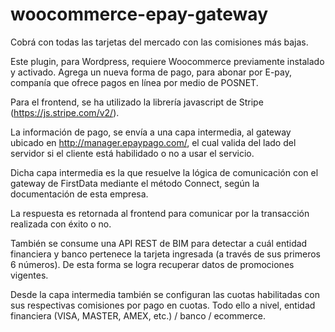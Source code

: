 # woocommerce-epay-gateway
Cobrá con todas las tarjetas del mercado con las comisiones más bajas.

Este plugin, para Wordpress, requiere Woocommerce previamente instalado y activado.
Agrega un nueva forma de pago, para abonar por E-pay, companía que ofrece pagos en línea por medio de POSNET.

Para el frontend, se ha utilizado la librería javascript de Stripe (https://js.stripe.com/v2/).

La información de pago, se envía a una capa intermedia, al gateway ubicado en http://manager.epaypago.com/, el cual valida del lado del servidor si el cliente está habilidado o no a usar el servicio.

Dicha capa intermedia es la que resuelve la lógica de comunicación con el gateway de FirstData mediante el método Connect, según la documentación de esta empresa.

La respuesta es retornada al frontend para comunicar por la transacción realizada con éxito o no.

También se consume una API REST de BIM para detectar a cuál entidad financiera y banco pertenece la tarjeta ingresada (a través de sus primeros 6 números). De esta forma se logra recuperar datos de promociones vigentes.

Desde la capa intermedia también se configuran las cuotas habilitadas con sus respectivas comisiones por pago en cuotas. Todo ello a nivel, entidad financiera (VISA, MASTER, AMEX, etc.) / banco / ecommerce.
